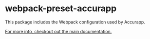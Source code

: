 # webpack-preset-accurapp

This package includes the Webpack configuration used by Accurapp.

[For more info, checkout out the main documentation.](https://github.com/accurat/accurapp)
